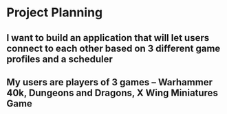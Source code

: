 # Project Planning

## I want to build an application that will let users connect to each other based on 3 different game profiles and a scheduler

## My users are players of 3 games – Warhammer 40k, Dungeons and Dragons, X Wing Miniatures Game

